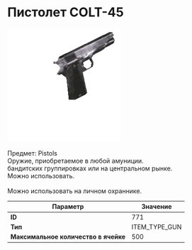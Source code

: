 # Пистолет COLT-45

![Item Image](../img/771.webp?raw=true)

Предмет: Pistols<br>Оружие, приобретаемое в любой амуниции.<br>бандитских группировках или на центральном рынке.<br>Можно использовать.<br><br>Можно использовать на личном охраннике.


| Параметр | Значение |
|----------|----------|
| **ID** | 771 |
| **Тип** | ITEM_TYPE_GUN |
| **Максимальное количество в ячейке** | 500 |

